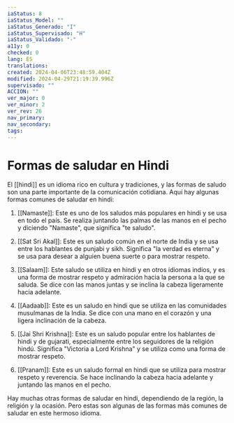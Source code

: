 ```yaml
---
iaStatus: 8
iaStatus_Model: ""
iaStatus_Generado: "I"
iaStatus_Supervisado: "H"
iaStatus_Validado: "-"
a11y: 0
checked: 0
lang: ES
translations: 
created: 2024-04-06T23:48:59.404Z
modified: 2024-04-29T21:19:39.996Z
supervisado: ""
ACCION: ""
ver_major: 0
ver_minor: 2
ver_rev: 26
nav_primary: 
nav_secondary: 
tags:
---
```

# Formas de saludar en Hindi

El [[hindi]] es un idioma rico en cultura y tradiciones, y las formas de saludo son una parte importante de la comunicación cotidiana. Aquí hay algunas formas comunes de saludar en hindi:

1.  [[Namaste]]: Este es uno de los saludos más populares en hindi y se usa en todo el país. Se realiza juntando las palmas de las manos en el pecho y diciendo "Namaste", que significa "te saludo".
    
2.  [[Sat Sri Akal]]: Este es un saludo común en el norte de India y se usa entre los hablantes de punjabi y sikh. Significa "la verdad es eterna" y se usa para desear a alguien buena suerte o para mostrar respeto.
    
3.  [[Salaam]]: Este saludo se utiliza en hindi y en otros idiomas indios, y es una forma de mostrar respeto y admiración hacia la persona a la que se saluda. Se dice con las manos juntas y se inclina la cabeza ligeramente hacia adelante.
    
4.  [[Aadaab]]: Este es un saludo en hindi que se utiliza en las comunidades musulmanas de la India. Se dice con una mano en el corazón y una ligera inclinación de la cabeza.
    
5.  [[Jai Shri Krishna]]: Este es un saludo popular entre los hablantes de hindi y de gujarati, especialmente entre los seguidores de la religión hindú. Significa "Victoria a Lord Krishna" y se utiliza como una forma de mostrar respeto.
    
6.  [[Pranam]]: Este es un saludo formal en hindi que se utiliza para mostrar respeto y reverencia. Se hace inclinando la cabeza hacia adelante y juntando las manos en el pecho.
    

Hay muchas otras formas de saludar en hindi, dependiendo de la región, la religión y la ocasión. Pero estas son algunas de las formas más comunes de saludar en este hermoso idioma.